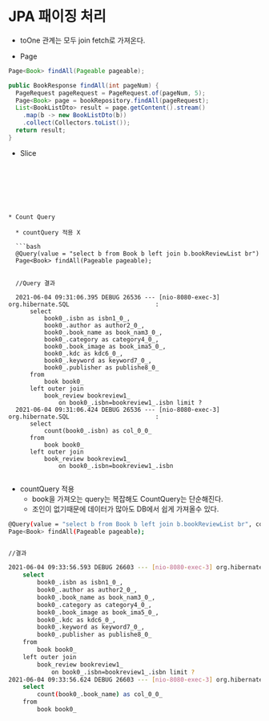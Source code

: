 # JPA 패이징 처리

* toOne 관계는 모두 join fetch로 가져온다.



* Page

```java
Page<Book> findAll(Pageable pageable);
```

```java
public BookResponse findAll(int pageNum) {
  PageRequest pageRequest = PageRequest.of(pageNum, 5);
  Page<Book> page = bookRepository.findAll(pageRequest);
  List<BookListDto> result = page.getContent().stream()
    .map(b -> new BookListDto(b))
    .collect(Collectors.toList());
  return result;
}

```

* Slice



```ba







* Count Query

  * countQuery 적용 X

  ```bash
  @Query(value = "select b from Book b left join b.bookReviewList br")
  Page<Book> findAll(Pageable pageable);
  
  
  //Query 결과
  
  2021-06-04 09:31:06.395 DEBUG 26536 --- [nio-8080-exec-3] org.hibernate.SQL                        : 
      select
          book0_.isbn as isbn1_0_,
          book0_.author as author2_0_,
          book0_.book_name as book_nam3_0_,
          book0_.category as category4_0_,
          book0_.book_image as book_ima5_0_,
          book0_.kdc as kdc6_0_,
          book0_.keyword as keyword7_0_,
          book0_.publisher as publishe8_0_ 
      from
          book book0_ 
      left outer join
          book_review bookreview1_ 
              on book0_.isbn=bookreview1_.isbn limit ?
  2021-06-04 09:31:06.424 DEBUG 26536 --- [nio-8080-exec-3] org.hibernate.SQL                        : 
      select
          count(book0_.isbn) as col_0_0_ 
      from
          book book0_ 
      left outer join
          book_review bookreview1_ 
              on book0_.isbn=bookreview1_.isbn
  
```

  * countQuery 적용
    * book을 가져오는 query는 복잡해도 CountQuery는 단순해진다.
    * 조인이 없기때문에 데이터가 많아도 DB에서 쉽게 가져올수 있다.

  ```bash
  @Query(value = "select b from Book b left join b.bookReviewList br", countQuery = "select count(b.bookName) from Book b")
  Page<Book> findAll(Pageable pageable);
  
  
  //결과
  
  2021-06-04 09:33:56.593 DEBUG 26603 --- [nio-8080-exec-3] org.hibernate.SQL                        : 
      select
          book0_.isbn as isbn1_0_,
          book0_.author as author2_0_,
          book0_.book_name as book_nam3_0_,
          book0_.category as category4_0_,
          book0_.book_image as book_ima5_0_,
          book0_.kdc as kdc6_0_,
          book0_.keyword as keyword7_0_,
          book0_.publisher as publishe8_0_ 
      from
          book book0_ 
      left outer join
          book_review bookreview1_ 
              on book0_.isbn=bookreview1_.isbn limit ?
  2021-06-04 09:33:56.624 DEBUG 26603 --- [nio-8080-exec-3] org.hibernate.SQL                        : 
      select
          count(book0_.book_name) as col_0_0_ 
      from
          book book0_
  ```

  



